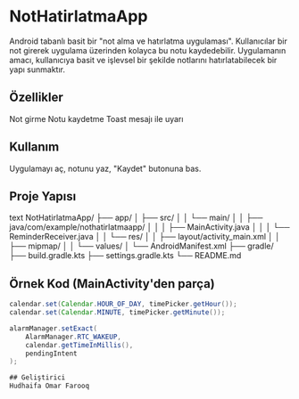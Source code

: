 # NotHatirlatmaApp
Android tabanlı basit bir "not alma ve hatırlatma uygulaması". Kullanıcılar bir not girerek uygulama üzerinden kolayca bu notu kaydedebilir. Uygulamanın amacı, kullanıcıya basit ve işlevsel bir şekilde notlarını hatırlatabilecek bir yapı sunmaktır.


## Özellikler
Not girme
Notu kaydetme
Toast mesajı ile uyarı

## Kullanım
Uygulamayı aç, notunu yaz, "Kaydet" butonuna bas.

## Proje Yapısı

text
NotHatirlatmaApp/
├── app/
│   ├── src/
│   │   └── main/
│   │       ├── java/com/example/nothatirlatmaapp/
│   │       │   ├── MainActivity.java
│   │       │   └── ReminderReceiver.java
│   │       └── res/
│   │           ├── layout/activity_main.xml
│   │           ├── mipmap/
│   │           └── values/
│   └── AndroidManifest.xml
├── gradle/
├── build.gradle.kts
├── settings.gradle.kts
└── README.md

## Örnek Kod (MainActivity'den parça)

```java
calendar.set(Calendar.HOUR_OF_DAY, timePicker.getHour());
calendar.set(Calendar.MINUTE, timePicker.getMinute());

alarmManager.setExact(
    AlarmManager.RTC_WAKEUP,
    calendar.getTimeInMillis(),
    pendingIntent
);

## Geliştirici
Hudhaifa Omar Farooq
